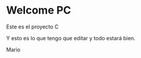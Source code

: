 # Welcome PC

Este es el proyecto C

Y esto es lo que tengo que editar y todo estará bien.



Mario

